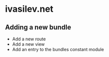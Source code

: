 # ivasilev.net

## Adding a new bundle

* Add a new route
* Add a new view
* Add an entry to the bundles constant module
